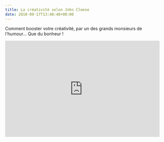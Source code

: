 ```yaml
---
title: La créativité selon John Cleese
date: 2010-09-17T13:40:48+00:00
---
```


Comment booster votre créativité, par un des grands monsieurs de l'humour... Que du bonheur !

<iframe title="YouTube video player" class="youtube-player" type="text/html" width="500" height="311" src="https://www.youtube.com/embed/zGt3-fxOvug" frameborder="0"></iframe>